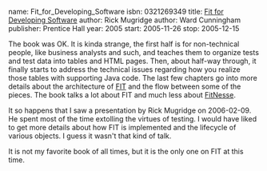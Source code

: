name: Fit_for_Developing_Software
isbn: 0321269349
title: [Fit for Developing Software](http://amzn.com/0321269349)
author: Rick Mugridge
author: Ward Cunningham
publisher: Prentice Hall
year: 2005
start: 2005-11-26
stop: 2005-12-15

The book was OK.  It is kinda strange, the first half is for non-technical
people, like business analysts and such, and teaches them to organize tests and
test data into tables and HTML pages.  Then, about half-way through, it finally
starts to address the technical issues regarding how you realize those tables
with supporting Java code.  The last few chapters go into more details about the
architecture of [FIT](http://fit.c2.com/) and the flow between some of the
pieces.  The book talks a lot about FIT and much less about
[FitNesse](http://fitnesse.org/).

It so happens that I saw a presentation by Rick Mugridge on 2006-02-09.  He
spent most of the time extolling the virtues of testing.  I would have liked to
get more details about how FIT is implemented and the lifecycle of various
objects.  I guess it wasn't that kind of talk.

It is not my favorite book of all times, but it is the only one on FIT at this
time.
